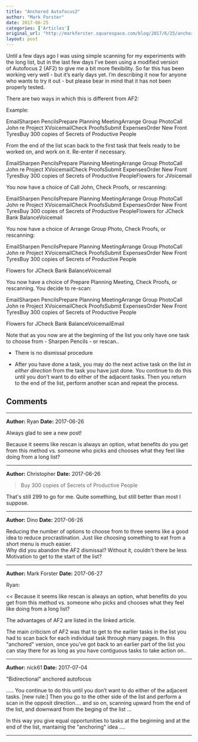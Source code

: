 ```yaml
---
title: "Anchored Autofocus2"
author: "Mark Forster"
date: 2017-06-25
categories: ['Articles']
original_url: "http://markforster.squarespace.com/blog/2017/6/25/anchored-autofocus2.html"
layout: post
---
```


Until a few days ago I was using simple scanning for my experiments with the long list, but in the last few days I’ve been using a modified version of Autofocus 2 (AF2) to give me a bit more flexibility. So far this has been working very well - but it’s early days yet. I’m describing it now for anyone who wants to try it out - but please bear in mind that it has not been properly tested.

There are two ways in which this is different from AF2:

Example:

EmailSharpen PencilsPrepare Planning MeetingArrange Group PhotoCall John re Project XVoicemailCheck ProofsSubmit ExpensesOrder New Front TyresBuy 300 copies of Secrets of Productive People

From the end of the list scan back to the first task that feels ready to be worked on, and work on it. Re-enter if necessary.

EmailSharpen PencilsPrepare Planning MeetingArrange Group PhotoCall John re Project XVoicemailCheck ProofsSubmit ExpensesOrder New Front TyresBuy 300 copies of Secrets of Productive PeopleFlowers for JVoicemail

You now have a choice of Call John, Check Proofs, or rescanning:

EmailSharpen PencilsPrepare Planning MeetingArrange Group PhotoCall John re Project XVoicemailCheck ProofsSubmit ExpensesOrder New Front TyresBuy 300 copies of Secrets of Productive PeopleFlowers for JCheck Bank BalanceVoicemail

You now have a choice of Arrange Group Photo, Check Proofs, or rescanning:

EmailSharpen PencilsPrepare Planning MeetingArrange Group PhotoCall John re Project XVoicemailCheck ProofsSubmit ExpensesOrder New Front TyresBuy 300 copies of Secrets of Productive People

Flowers for JCheck Bank BalanceVoicemail

You now have a choice of Prepare Planning Meeting, Check Proofs, or rescanning. You decide to re-scan:

EmailSharpen PencilsPrepare Planning MeetingArrange Group PhotoCall John re Project XVoicemailCheck ProofsSubmit ExpensesOrder New Front TyresBuy 300 copies of Secrets of Productive People

Flowers for JCheck Bank BalanceVoicemailEmail

Note that as you now are at the beginning of the list you only have one task to choose from - Sharpen Pencils - or rescan..

- There is no dismissal procedure

- After you have done a task, you may do the next active task on the list *in either direction* from the task you have just done. You continue to do this until you don’t want to do either of the adjacent tasks. Then you return to the end of the list, perform another scan and repeat the process.


## Comments

---

**Author:** Ryan
**Date:** 2017-06-26

Always glad to see a new post!  
  
Because it seems like rescan is always an option, what benefits do you get from this method vs. someone who picks and chooses what they feel like doing from a long list?

---

**Author:** Christopher
**Date:** 2017-06-26

> Buy 300 copies of Secrets of Productive People  
  
That's still 299 to go for me. Quite something, but still better than most I suppose.

---

**Author:** Dino
**Date:** 2017-06-26

Reducing the number of options to choose from to three seems like a good idea to reduce procrastination. Just like choosing something to eat from a short menu is much easier.  
Why did you abandon the AF2 dismissal? Without it, couldn't there be less Motivation to get to the start of the list?

---

**Author:** Mark Forster
**Date:** 2017-06-27

Ryan:  
  
<< Because it seems like rescan is always an option, what benefits do you get from this method vs. someone who picks and chooses what they feel like doing from a long list?   
  
The advantages of AF2 are listed in the linked article.  
  
The main criticism of AF2 was that to get to the earlier tasks in the list you had to scan back for each individual task through many pages. In this "anchored" version, once you've got back to an earlier part of the list you can stay there for as long as you have contiguous tasks to take action on..

---

**Author:** nick61
**Date:** 2017-07-04

"Bidirectional" anchored autofocus  
  
  
..... You continue to do this until you don’t want to do either of the adjacent tasks. [new rule:] Then you go to the other side of the list and perform a scan in the opposit direction.... and so on, scanning upward from the end of the list, and downward from the beging of the list ...  
  
In this way you give equal opportunities to tasks at the beginning and at the end of the list, mantainig the "anchoring" idea ....

---
